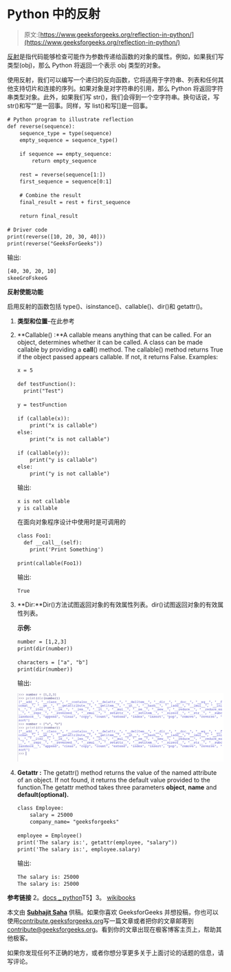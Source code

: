 # Python 中的反射

> 原文:[https://www.geeksforgeeks.org/reflection-in-python/](https://www.geeksforgeeks.org/reflection-in-python/)

[反射](https://www.geeksforgeeks.org/reflection-in-java/)是指代码能够检查可能作为参数传递给函数的对象的属性。例如，如果我们写类型(obj)，那么 Python 将返回一个表示 obj 类型的对象。

使用反射，我们可以编写一个递归的反向函数，它将适用于字符串、列表和任何其他支持切片和连接的序列。如果对象是对字符串的引用，那么 Python 将返回字符串类型对象。此外，如果我们写 str()，我们会得到一个空字符串。换句话说，写 str()和写“”是一回事。同样，写 list()和写[]是一回事。

```
# Python program to illustrate reflection 
def reverse(sequence): 
    sequence_type = type(sequence) 
    empty_sequence = sequence_type() 

    if sequence == empty_sequence: 
        return empty_sequence 

    rest = reverse(sequence[1:]) 
    first_sequence = sequence[0:1] 

    # Combine the result 
    final_result = rest + first_sequence

    return final_result 

# Driver code 
print(reverse([10, 20, 30, 40])) 
print(reverse("GeeksForGeeks")) 
```

输出:

```
[40, 30, 20, 10]
skeeGroFskeeG

```

**反射使能功能**

启用反射的函数包括 type()、isinstance()、callable()、dir()和 getattr()。

1.  **类型和位置**–在此参考
2.  **Callable() :**A callable means anything that can be called. For an object, determines whether it can be called. A class can be made callable by providing a __call__() method. The callable() method returns True if the object passed appears callable. If not, it returns False.
    Examples:

    ```
    x = 5

    def testFunction():
      print("Test")

    y = testFunction

    if (callable(x)):
        print("x is callable")
    else:
        print("x is not callable")

    if (callable(y)):
        print("y is callable")
    else:
        print("y is not callable")

    ```

    输出:

    ```
    x is not callable
    y is callable
    ```

    在面向对象程序设计中使用时是可调用的

    ```
    class Foo1:
      def __call__(self):
        print('Print Something')

    print(callable(Foo1))

    ```

    输出:

    ```
    True
    ```

3.  **Dir:**Dir()方法试图返回对象的有效属性列表。dir()试图返回对象的有效属性列表。

    **示例:**

    ```
    number = [1,2,3]
    print(dir(number))

    characters = ["a", "b"]
    print(dir(number))
    ```

    输出:

    ![](img/6841ae2dc150e9ee88866d2ef2b864db.png)

4.  **Getattr :** The getattr() method returns the value of the named attribute of an object. If not found, it returns the default value provided to the function.The getattr method takes three parameters **object**, **name** and **default(optional).**

    ```
    class Employee:
        salary = 25000
        company_name= "geeksforgeeks"

    employee = Employee()
    print('The salary is:', getattr(employee, "salary"))
    print('The salary is:', employee.salary)
    ```

    输出:

    ```
    The salary is: 25000
    The salary is: 25000
    ```

**参考链接**
2。[docs _ python](https://docs.python.org/3.6/c-api/reflection.html)T5】3。 [wikibooks](https://en.wikibooks.org/wiki/Python_Programming/Reflection)

本文由 **[Subhajit Saha](https://www.linkedin.com/in/subhajit-saha-06aa29131/)** 供稿。如果你喜欢 GeeksforGeeks 并想投稿，你也可以使用[contribute.geeksforgeeks.org](http://www.contribute.geeksforgeeks.org)写一篇文章或者把你的文章邮寄到 contribute@geeksforgeeks.org。看到你的文章出现在极客博客主页上，帮助其他极客。

如果你发现任何不正确的地方，或者你想分享更多关于上面讨论的话题的信息，请写评论。